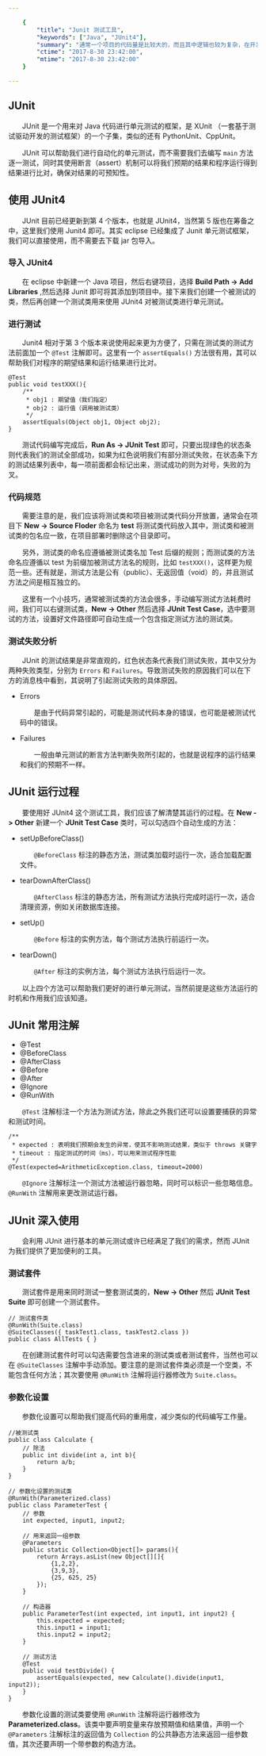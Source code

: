 ```yaml
---

    {
        "title": "Junit 测试工具",
        "keywords": ["Java", "JUnit4"],
        "summary": "通常一个项目的代码量是比较大的，而且其中逻辑也较为复杂，在开发完成后再进行项目测试其实是比较耗费时间和精力的，因此边开发边测试是个很好的选择，而 JUnit 则为我们提供了这样的便利。",
        "ctime": "2017-8-30 23:42:00",
        "mtime": "2017-8-30 23:42:00"
    }

--- 
```


## JUnit

　　JUnit 是一个用来对 Java 代码进行单元测试的框架，是 XUnit （一套基于测试驱动开发的测试框架）的一个子集，类似的还有 PythonUnit、CppUnit。

　　JUnit 可以帮助我们进行自动化的单元测试，而不需要我们去编写 `main` 方法逐一测试，同时其使用断言（assert）机制可以将我们预期的结果和程序运行得到结果进行比对，确保对结果的可预知性。

## 使用 JUnit4

　　JUnit 目前已经更新到第 4 个版本，也就是 JUnit4，当然第 5 版也在筹备之中，这里我们使用 Junit4 即可。其实 eclipse 已经集成了 Junit 单元测试框架，我们可以直接使用，而不需要去下载 jar 包导入。

### 导入 JUnit4

　　在 eclipse 中新建一个 Java 项目，然后<kbd>右键</kbd>项目，选择 **Build Path -> Add Libraries** ,然后选择 Junit 即可将其添加到项目中。接下来我们创建一个被测试的类，然后再创建一个测试类用来使用 JUnit4 对被测试类进行单元测试。

### 进行测试

　　Junit4 相对于第 3 个版本来说使用起来更为方便了，只需在测试类的测试方法前面加一个 `@Test` 注解即可。这里有一个 `assertEquals()` 方法很有用，其可以帮助我们对程序的期望结果和运行结果进行比对。

    @Test
    public void testXXX(){
        /**
         * obj1 : 期望值（我们指定）
         * obj2 : 运行值（调用被测试类）
         */
        assertEquals(Object obj1, Object obj2);
    }

　　测试代码编写完成后，**Run As -> JUnit Test** 即可，只要出现绿色的状态条则代表我们的测试全部成功，如果为红色说明我们有部分测试失败，在状态条下方的测试结果列表中，每一项前面都会标记出来，测试成功的则为对号，失败的为叉。

### 代码规范

　　需要注意的是，我们应该将测试类和项目被测试类代码分开放置，通常会在项目下 **New -> Source Floder** 命名为 **test** 将测试类代码放入其中，测试类和被测试类的包名应一致，在项目部署时删除这个目录即可。

　　另外，测试类的命名应遵循被测试类名加 Test 后缀的规则；而测试类的方法命名应遵循以 test 为前缀加被测试方法名的规则，比如 `testXXX()`，这样更为规范一些。还有就是，测试方法是公有（public）、无返回值（void）的，并且测试方法之间是相互独立的。

　　这里有一个小技巧，通常被测试类的方法会很多，手动编写测试方法耗费时间，我们可以<kbd>右键</kbd>测试类，**New -> Other** 然后选择 **JUnit Test Case**，选中要测试的方法，设置好文件路径即可自动生成一个包含指定测试方法的测试类。

### 测试失败分析

　　JUnit 的测试结果是非常直观的，红色状态条代表我们测试失败，其中又分为两种失败类型，分别为 `Errors` 和 `Failures`。导致测试失败的原因我们可以在下方的消息栈中看到，其说明了引起测试失败的具体原因。

- Errors

    　　是由于代码异常引起的，可能是测试代码本身的错误，也可能是被测试代码中的错误。

- Failures

    　　一般由单元测试的断言方法判断失败所引起的，也就是说程序的运行结果和我们的预期不一样。

## JUnit 运行过程

　　要使用好 JUnit4 这个测试工具，我们应该了解清楚其运行的过程。在 **New -> Other** 新建一个 **JUnit Test Case** 类时，可以勾选四个自动生成的方法：

- setUpBeforeClass()

    　　`@BeforeClass` 标注的静态方法，测试类加载时运行一次，适合加载配置文件。

- tearDownAfterClass()

    　　`@AfterClass` 标注的静态方法，所有测试方法执行完成时运行一次，适合清理资源，例如关闭数据库连接。

- setUp()

    　　`@Before` 标注的实例方法，每个测试方法执行前运行一次。

- tearDown()

    　　`@After` 标注的实例方法，每个测试方法执行后运行一次。

　　以上四个方法可以帮助我们更好的进行单元测试，当然前提是这些方法运行的时机和作用我们应该知道。

## JUnit 常用注解

- @Test
- @BeforeClass
- @AfterClass
- @Before
- @After
- @Ignore
- @RunWith

　　`@Test` 注解标注一个方法为测试方法，除此之外我们还可以设置要捕获的异常和测试时间。

    /**
     * expected : 表明我们预期会发生的异常，使其不影响测试结果，类似于 throws 关键字
     * timeout : 指定测试的时间（ms），可以用来测试程序性能
     */
    @Test(expected=ArithmeticException.class, timeout=2000)

　　`@Ignore` 注解标注一个测试方法被运行器忽略，同时可以标识一些忽略信息。`@RunWith` 注解用来更改测试运行器。

## JUnit 深入使用

　　会利用 JUnit 进行基本的单元测试或许已经满足了我们的需求，然而 JUnit 为我们提供了更加便利的工具。

### 测试套件

　　测试套件是用来同时测试一整套测试类的，**New -> Other** 然后 **JUnit Test Suite** 即可创建一个测试套件。

    // 测试套件类
    @RunWith(Suite.class)
    @SuiteClasses({ taskTest1.class, taskTest2.class })
    public class AllTests { }

　　在创建测试套件时可以勾选需要包含进来的测试类或者测试套件，当然也可以在 `@SuiteClasses` 注解中手动添加。要注意的是测试套件类必须是一个空类，不能包含任何方法；其次要使用 `@RunWith` 注解将运行器修改为 `Suite.class`。

### 参数化设置

　　参数化设置可以帮助我们提高代码的重用度，减少类似的代码编写工作量。

    //被测试类
    public class Calculate {
        // 除法
        public int divide(int a, int b){
            return a/b;
        }
    }

    // 参数化设置的测试类
    @RunWith(Parameterized.class)
    public class ParameterTest {
        // 参数
        int expected, input1, input2;

        // 用来返回一组参数
        @Parameters
        public static Collection<Object[]> params(){
            return Arrays.asList(new Object[][]{
                {1,2,2},
                {3,9,3},
                {25, 625, 25}
            });
        }

        // 构造器
        public ParameterTest(int expected, int input1, int input2) {
            this.expected = expected;
            this.input1 = input1;
            this.input2 = input2;
        }

        // 测试方法
        @Test
        public void testDivide() {
            assertEquals(expected, new Calculate().divide(input1, input2));
        }	
    }

　　参数化设置的测试类要使用 `@RunWith` 注解将运行器修改为 **Parameterized.class**。该类中要声明变量来存放预期值和结果值，声明一个 `@Parameters` 注解标注的返回值为 `Collection` 的公共静态方法来返回一组参数值，其次还要声明一个带参数的构造方法。